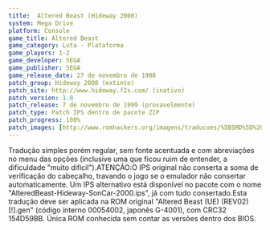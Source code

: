 ```yaml
---
title:  Altered Beast (Hideway 2000)
system: Mega Drive
platform: Console
game_title: Altered Beast
game_category: Luta - Plataforma
game_players: 1-2
game_developer: SEGA
game_publisher: SEGA
game_release_date: 27 de novembro de 1988
patch_group: Hideway 2000 (extinto)
patch_site: http://www.hideway.f2s.com/ (inativo)
patch_version: 1.0
patch_release: 7 de novembro de 1999 (provavelmente)
patch_type: Patch IPS dentro de pacote ZIP
patch_progress: 100%
patch_images: [http://www.romhackers.org/imagens/traducoes/%5BSMD%5D%20Altered%20Beast%20-%20Emuroms%20e%20Hideway%202000%20-%201.png,http://www.romhackers.org/imagens/traducoes/%5BSMD%5D%20Altered%20Beast%20-%20Hideway%202000%20-%202.png,http://www.romhackers.org/imagens/traducoes/%5BSMD%5D%20Altered%20Beast%20-%20Hideway%202000%20-%203.png]
---
```

Tradução simples porém regular, sem fonte acentuada e com abreviações no menu das opções (inclusive uma que ficou ruim de entender, a dificuldade "muito difícil").ATENÇÃO:O IPS original não conserta a soma de verificação do cabeçalho, travando o jogo se o emulador não consertar automaticamente. Um IPS alternativo está disponível no pacote com o nome "AlteredBeast-Hideway-SonCar-2000.ips", já com tudo consertado.Esta tradução deve ser aplicada na ROM original "Altered Beast (UE) (REV02) [!].gen" (código interno 00054002, japonês G-4001), com CRC32 154D59BB. Única ROM conhecida sem contar as versões dentro dos BIOS.